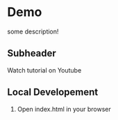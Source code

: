 # Demo

some description!

## Subheader

Watch tutorial on Youtube

## Local Developement

1. Open index.html in your browser
